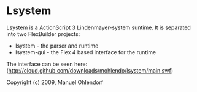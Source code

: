 Lsystem
=========
Lsystem is a ActionScript 3 Lindenmayer-system suntime. It is separated into two FlexBuilder projects:
* lsystem - the parser and runtime
* lsystem-gui - the Flex 4 based interface for the runtime

The interface can be seen here:
(http://cloud.github.com/downloads/mohlendo/lsystem/main.swf)

Copyright (c) 2009, Manuel Ohlendorf
